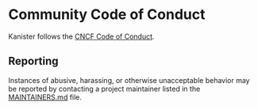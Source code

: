 # Community Code of Conduct

Kanister follows the [CNCF Code of Conduct](https://github.com/cncf/foundation/blob/main/code-of-conduct.md).

## Reporting

Instances of abusive, harassing, or otherwise unacceptable behavior may be
reported by contacting a project maintainer listed in the
[MAINTAINERS.md](MAINTAINERS.md) file.

